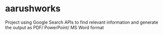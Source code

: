 # aarushworks
Project using Google Search APIs to find relevant information and generate the output as PDF/ PowerPoint/ MS Word format
